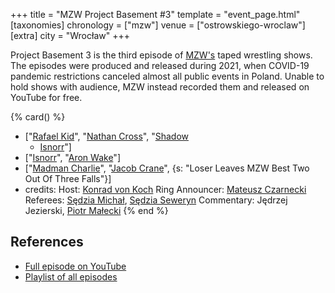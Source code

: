 +++
title = "MZW Project Basement #3"
template = "event_page.html"
[taxonomies]
chronology = ["mzw"]
venue = ["ostrowskiego-wroclaw"]
[extra]
city = "Wrocław"
+++

Project Basement 3 is the third episode of [MZW's](@/o/mzw.md) taped wrestling shows. The episodes were produced and released during 2021, when COVID-19 pandemic restrictions canceled almost all public events in Poland. Unable to hold shows with audience, MZW instead recorded them and released on YouTube for free.

{% card() %}
- ["[Rafael Kid](@/w/rafael-kid.md)", "[Nathan Cross](@/w/gabriel-queen.md)", "[Shadow](@/w/shadow.md)
    + [Isnorr](@/w/isnorr.md)"]
- ["[Isnorr](@/w/isnorr.md)", "[Aron Wake](@/w/aron-wake.md)"]
- ["[Madman Charlie](@/w/madman-charlie.md)", "[Jacob Crane](@/w/jacob-crane.md)",
  {s: "Loser Leaves MZW Best Two Out Of Three Falls"}]
- credits:
    Host: [Konrad von Koch](@/w/konrad-von-koch.md)
    Ring Announcer: [Mateusz Czarnecki](@/w/mateusz-czarnecki.md)
    Referees: [Sędzia Michał](@/w/sedzia-michal.md), [Sędzia Seweryn](@/w/sedzia-seweryn.md)
    Commentary: Jędrzej Jezierski, [Piotr Małecki](@/w/piotr-malecki.md)
{% end %}

## References

* [Full episode on YouTube](https://www.youtube.com/watch?v=t6J0znuqfLM)
* [Playlist of all episodes](https://www.youtube.com/playlist?list=PL9jkhNR2Sx8gOYpibA7twIBHV7w3iyLB2)
